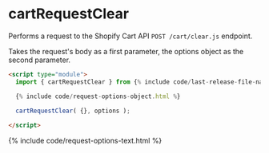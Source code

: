 # cartRequestClear

Performs a request to the Shopify Cart API `POST /cart/clear.js` endpoint.

Takes the request's body as a first parameter, the options object as the second parameter.

```html
<script type="module">
  import { cartRequestClear } from {% include code/last-release-file-name.html asset_url=true %}

  {% include code/request-options-object.html %}
    
  cartRequestClear( {}, options );

</script>
```

{% include code/request-options-text.html %}